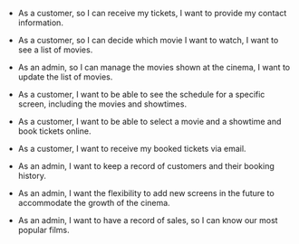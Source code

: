 - As a customer, so I can receive my tickets, I want to provide my contact information.
- As a customer, so I can decide which movie I want to watch, I want to see a list of movies.
- As an admin, so I can manage the movies shown at the cinema, I want to update the list of movies.

- As a customer, I want to be able to see the schedule for a specific screen, including the movies and showtimes.
- As a customer, I want to be able to select a movie and a showtime and book tickets online.
- As a customer, I want to receive my booked tickets via email.

- As an admin, I want to keep a record of customers and their booking history.
- As an admin, I want the flexibility to add new screens in the future to accommodate the growth of the cinema.
- As an admin, I want to have a record of sales, so I can know our most popular films.
